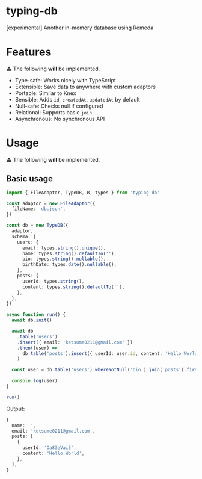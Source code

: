 # typing-db

[experimental] Another in-memory database using Remeda

# Features

⚠ The following **will** be implemented.

- Type-safe: Works nicely with TypeScript
- Extensible: Save data to anywhere with custom adaptors
- Portable: Similar to Knex
- Sensible: Adds `id`, `createdAt`, `updatedAt` by default
- Null-safe: Checks null if configured
- Relational: Supports basic `join`
- Asynchronous: No synchronous API

# Usage

⚠ The following **will** be implemented.

## Basic usage

```typescript
import { FileAdaptor, TypeDB, R, types } from 'typing-db'

const adaptor = new FileAdaptor({
  fileName: 'db.json',
})

const db = new TypeDB({
  adaptor,
  schema: {
    users: {
      email: types.string().unique(),
      name: types.string().defaultTo(''),
      bio: types.string().nullable(),
      birthDate: types.date().nullable(),
    },
    posts: {
      userId: types.string(),
      content: types.string().defaultTo(''),
    },
  },
})

async function run() {
  await db.init()

  await db
    .table('users')
    .insert({ email: 'ketsume0211@gmail.com' })
    .then((user) =>
      db.table('posts').insert({ userId: user.id, content: 'Hello World' }),
    )

  const user = db.table('users').whereNotNull('bio').join('posts').first()

  console.log(user)
}

run()
```

Output:

```typescript
{
  name: '',
  email: 'ketsume0211@gmail.com',
  posts: [
    {
      userId: 'Oa83eVai5',
      content: 'Hello World',
    },
  ],
}
```
